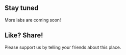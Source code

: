 ## Stay tuned

More labs are coming soon!

## Like? Share!

Please support us by telling your friends about this place. 
